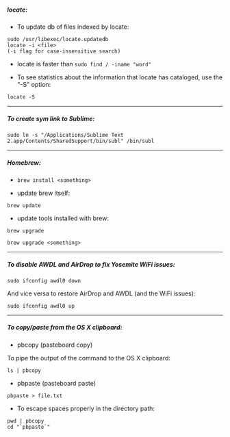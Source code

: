 ##### locate:

- To update db of files indexed by locate:

```
sudo /usr/libexec/locate.updatedb
locate -i <file>
(-i flag for case-insensitive search)
```

- locate is faster than `sudo find / -iname "word"`

- To see statistics about the information that locate has cataloged, use the "-S" option:

```
locate -S
```

---

##### To create sym link to Sublime:

```
sudo ln -s "/Applications/Sublime Text 2.app/Contents/SharedSupport/bin/subl" /bin/subl
```

---

##### Homebrew:

- `brew install <something>`

- update brew itself: 
```
brew update
```

- update tools installed with brew:

```
brew upgrade

brew upgrade <something>
```

---

##### To disable AWDL and AirDrop to fix Yosemite WiFi issues:

```
sudo ifconfig awdl0 down
```

And vice versa to restore AirDrop and AWDL (and the WiFi issues):

```
sudo ifconfig awdl0 up
```

---

##### To copy/paste from the OS X clipboard:

- pbcopy (pasteboard copy)

To pipe the output of the command to the OS X clipboard:

```
ls | pbcopy
```

- pbpaste (pasteboard paste)

```
pbpaste > file.txt
```

- To escape spaces properly in the directory path:

```
pwd | pbcopy
cd "`pbpaste`"
```








